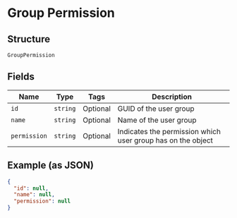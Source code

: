 
# Group Permission

## Structure

`GroupPermission`

## Fields

| Name | Type | Tags | Description |
|  --- | --- | --- | --- |
| `id` | `string` | Optional | GUID of the user group |
| `name` | `string` | Optional | Name of the user group |
| `permission` | `string` | Optional | Indicates the permission which user group has on the object |

## Example (as JSON)

```json
{
  "id": null,
  "name": null,
  "permission": null
}
```

